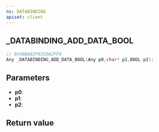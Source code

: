 ```yaml
---
ns: DATABINDING
apiset: client
---
```

## _DATABINDING_ADD_DATA_BOOL

```c
// 0x58BAA5F635DA2FF4
Any _DATABINDING_ADD_DATA_BOOL(Any p0,char* p1,BOOL p2);
```


## Parameters
* **p0**:
* **p1**:
* **p2**:

## Return value